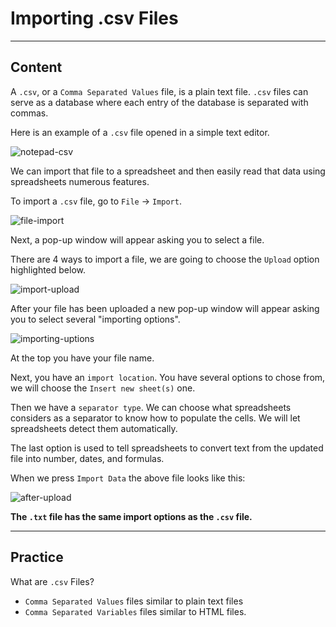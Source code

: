 ﻿---
author: Stefan-Stojanovic

aspects:
  - introduction
  - workout

type: normal

category: how to

---

# Importing .csv Files

---
## Content

A `.csv`, or a `Comma Separated Values` file, is a plain text file. `.csv` files can serve as a database where each entry of the database is separated with commas.

Here is an example of a `.csv` file opened in a simple text editor.

![notepad-csv](https://img.enkipro.com/e8dc00bb4c2a9f9162ed40cf73e7cb36.png)

We can import that file to a spreadsheet and then easily read that data using spreadsheets numerous features.

To import a `.csv` file, go to `File` -> `Import`.

![file-import](https://img.enkipro.com/d7e4bbcb1dacb3934fb5ab3d5e897fb1.png)

Next, a pop-up window will appear asking you to select a file.

There are 4 ways to import a file, we are going to choose the `Upload` option highlighted below.

![import-upload](https://img.enkipro.com/d6c8f6ac1212183882e7d929a4abffe6.png)

After your file has been uploaded a new pop-up window will appear asking you to select several "importing options".

![importing-uptions](https://img.enkipro.com/053cfc8767d2947d609ca814b1d1c569.png)

At the top you have your file name. 

Next, you have an `import location`. You have several options to chose from, we will choose the `Insert new sheet(s)` one.

Then we have a `separator type`. We can choose what spreadsheets considers as a separator to know how to populate the cells. We will let spreadsheets detect them automatically.

The last option is used to tell spreadsheets to convert text from the updated file into number, dates, and formulas.

When we press `Import Data` the above file looks like this:

![after-upload](https://img.enkipro.com/ba235a60faad5ec079d9015996be21bd.png)

**The `.txt` file has the same import options as the `.csv` file.**

---
## Practice

What are `.csv` Files?

* `Comma Separated Values` files similar to plain text files
* `Comma Separated Variables` files similar to HTML files.
